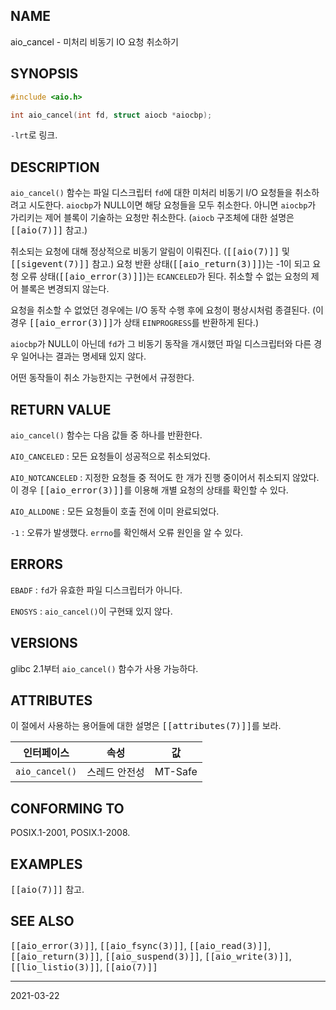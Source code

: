 ## NAME

aio_cancel - 미처리 비동기 IO 요청 취소하기

## SYNOPSIS

```c
#include <aio.h>

int aio_cancel(int fd, struct aiocb *aiocbp);
```

`-lrt`로 링크.

## DESCRIPTION

`aio_cancel()` 함수는 파일 디스크립터 `fd`에 대한 미처리 비동기 I/O 요청들을 취소하려고 시도한다. `aiocbp`가 NULL이면 해당 요청들을 모두 취소한다. 아니면 `aiocbp`가 가리키는 제어 블록이 기술하는 요청만 취소한다. (`aiocb` 구조체에 대한 설명은 <tt>[[aio(7)]]</tt> 참고.)

취소되는 요청에 대해 정상적으로 비동기 알림이 이뤄진다. (<tt>[[aio(7)]]</tt> 및 <tt>[[sigevent(7)]]</tt> 참고.) 요청 반환 상태(<tt>[[aio_return(3)]]</tt>)는 -1이 되고 요청 오류 상태(<tt>[[aio_error(3)]]</tt>)는 `ECANCELED`가 된다. 취소할 수 없는 요청의 제어 블록은 변경되지 않는다.

요청을 취소할 수 없었던 경우에는 I/O 동작 수행 후에 요청이 평상시처럼 종결된다. (이 경우 <tt>[[aio_error(3)]]</tt>가 상태 `EINPROGRESS`를 반환하게 된다.)

`aiocbp`가 NULL이 아닌데 `fd`가 그 비동기 동작을 개시했던 파일 디스크립터와 다른 경우 일어나는 결과는 명세돼 있지 않다.

어떤 동작들이 취소 가능한지는 구현에서 규정한다.

## RETURN VALUE

`aio_cancel()` 함수는 다음 값들 중 하나를 반환한다.

`AIO_CANCELED`
:   모든 요청들이 성공적으로 취소되었다.

`AIO_NOTCANCELED`
:   지정한 요청들 중 적어도 한 개가 진행 중이어서 취소되지 않았다. 이 경우 <tt>[[aio_error(3)]]</tt>를 이용해 개별 요청의 상태를 확인할 수 있다.

`AIO_ALLDONE`
:   모든 요청들이 호출 전에 이미 완료되었다.

`-1`
:   오류가 발생했다. `errno`를 확인해서 오류 원인을 알 수 있다.

## ERRORS

`EBADF`
:   `fd`가 유효한 파일 디스크립터가 아니다.

`ENOSYS`
:   `aio_cancel()`이 구현돼 있지 않다.

## VERSIONS

glibc 2.1부터 `aio_cancel()` 함수가 사용 가능하다.

## ATTRIBUTES

이 절에서 사용하는 용어들에 대한 설명은 <tt>[[attributes(7)]]</tt>를 보라.

| 인터페이스 | 속성 | 값 |
| --- | --- | --- |
| `aio_cancel()` | 스레드 안전성 | MT-Safe |

## CONFORMING TO

POSIX.1-2001, POSIX.1-2008.

## EXAMPLES

<tt>[[aio(7)]]</tt> 참고.

## SEE ALSO

<tt>[[aio_error(3)]]</tt>, <tt>[[aio_fsync(3)]]</tt>, <tt>[[aio_read(3)]]</tt>, <tt>[[aio_return(3)]]</tt>, <tt>[[aio_suspend(3)]]</tt>, <tt>[[aio_write(3)]]</tt>, <tt>[[lio_listio(3)]]</tt>, <tt>[[aio(7)]]</tt>

----

2021-03-22
